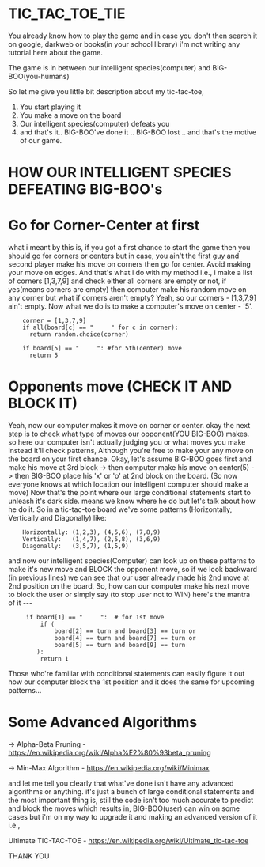 # TIC_TAC_TOE_TIE
You already know how to play the game and in case you don't then search it on google, darkweb or books(in your school library) i'm not writing any tutorial here about the game.

The game is in between our intelligent species(computer) and BIG-BOO(you-humans)
 
So let me give you little bit description about my tic-tac-toe, 
  1. You start playing it
  2. You make a move on the board
  3. Our intelligent species(computer) defeats you
  4. and that's it.. BIG-BOO've done it .. BIG-BOO lost .. and that's the motive of our game.

# HOW OUR INTELLIGENT SPECIES DEFEATING BIG-BOO's
   # Go for Corner-Center at first
   what i meant by this is, if you got a first chance to start the game then you should go for corners or centers but in case, you        ain't the first guy and second player make his move on corners then go for center. Avoid making your move on edges. 
        And that's what i do with my method i.e., i make a list of corners [1,3,7,9] and check either all corners are empty or not, if yes(means corners are empty) then computer make his random move on any corner but what if corners aren't empty? 
        Yeah, so our corners - [1,3,7,9] ain't empty. Now what we do is to make a computer's move on center - '5'.

        
        corner = [1,3,7,9]
        if all(board[c] == "     " for c in corner):
          return random.choice(corner)
        
        if board[5] == "     ": #for 5th(center) move
          return 5
        
   
   # Opponents move (CHECK IT AND BLOCK IT)
   Yeah, now our computer makes it move on corner or center. okay the next step is to check what type of moves our opponent(YOU BIG-BOO) makes. so here our computer isn't actually judging you or what moves you make instead it'll check patterns, Although you're free to make your any move on the board on your first chance. 
Okay, let's assume BIG-BOO goes first and make his move at 3rd block -> then computer make his move on center(5) -> then BIG-BOO place his 'x' or 'o' at 2nd block on the board. (So now everyone knows at which location our intelligent computer should make a move)
Now that's the point where our large conditional statements start to unleash it's dark side. means we know where he do but let's talk about how he do it. So in a tic-tac-toe board we've some patterns (Horizontally, Vertically and Diagonally) like:
        
        Horizontally: (1,2,3), (4,5,6), (7,8,9)
        Vertically:   (1,4,7), (2,5,8), (3,6,9)
        Diagonally:   (3,5,7), (1,5,9)

and now our intelligent species(Computer) can look up on these patterns to make it's new move and BLOCK the opponent move, so if we look backward (in previous lines) we can see that our user already made his 2nd move at 2nd position on the board, So, how can our computer make his next move to block the user or simply say (to stop user not to WIN) here's the mantra of it --- 

         if board[1] == "     ":  # for 1st move
             if (
                 board[2] == turn and board[3] == turn or
                 board[4] == turn and board[7] == turn or
                 board[5] == turn and board[9] == turn
            ):
             return 1
Those who're familiar with conditional statements can easily figure it out how our computer block the 1st position and it does the same for upcoming patterns... 

   # Some Advanced Algorithms
   -> Alpha-Beta Pruning - https://en.wikipedia.org/wiki/Alpha%E2%80%93beta_pruning

   -> Min-Max Algorithm  - https://en.wikipedia.org/wiki/Minimax
   
and let me tell you clearly that what've done isn't have any advanced algorithms or anything. it's just a bunch of large conditional statements and the most important thing is, still the code isn't too much accurate to predict and block the moves which results in, BIG-BOO(user) can win on some cases but i'm on my way to upgrade it and making an advanced version of it i.e., 

   Ultimate TIC-TAC-TOE   - https://en.wikipedia.org/wiki/Ultimate_tic-tac-toe
   
 THANK YOU 
